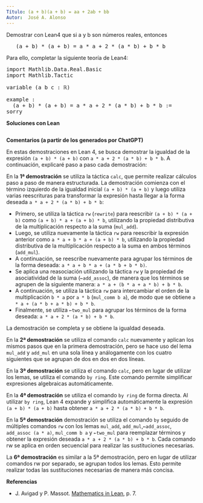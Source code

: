 ```yaml
---
Título: (a + b)(a + b) = aa + 2ab + bb
Autor:  José A. Alonso
---
```


Demostrar con Lean4 que si a y b son números reales, entonces
<pre lang="text">
   (a + b) * (a + b) = a * a + 2 * (a * b) + b * b
</pre>

Para ello, completar la siguiente teoría de Lean4:

<pre lang="lean">
import Mathlib.Data.Real.Basic
import Mathlib.Tactic

variable (a b c : ℝ)

example :
  (a + b) * (a + b) = a * a + 2 * (a * b) + b * b :=
sorry
</pre>
<!--more-->

<b>Soluciones con Lean</b>

<pre lang="lean">
</pre>

<b>Comentarios (a partir de los generados por ChatGPT)</b>

En estas demostraciones en Lean 4, se busca demostrar la igualdad de la expresión `(a + b) * (a + b)` con `a * a + 2 * (a * b) + b * b`. A continuación, explicaré paso a paso cada demostración:

En la **1ª demostración** se utiliza la táctica `calc`, que permite realizar cálculos paso a paso de manera estructurada. La demostración comienza con el término izquierdo de la igualdad inicial `(a + b) * (a + b)` y luego utiliza varias reescrituras para transformar la expresión hasta llegar a la forma deseada `a * a + 2 * (a * b) + b * b`:

+ Primero, se utiliza la táctica `rw` (`rewrite`) para reescribir `(a + b) * (a + b)` como `(a + b) * a + (a + b) * b`, utilizando la propiedad distributiva de la multiplicación respecto a la suma (`mul_add`).
+ Luego, se utiliza nuevamente la táctica `rw` para reescribir la expresión anterior como `a * a + b * a + (a + b) * b`, utilizando la propiedad distributiva de la multiplicación respecto a la suma en ambos términos (`add_mul`).
+ A continuación, se reescribe nuevamente para agrupar los términos de la forma deseada: `a * a + b * a + (a * b + b * b)`.
+ Se aplica una reasociación utilizando la táctica `rw` y la propiedad de asociatividad de la suma (`←add_assoc`), de manera que los términos se agrupen de la siguiente manera: `a * a + (b * a + a * b) + b * b`.
+ A continuación, se utiliza la táctica `rw` para intercambiar el orden de la multiplicación `b * a` por `a * b` (`mul_comm b a`), de modo que se obtiene `a * a + (a * b + a * b) + b * b`.
+ Finalmente, se utiliza `←two_mul` para agrupar los términos de la forma deseada: `a * a + 2 * (a * b) + b * b`.

La demostración se completa y se obtiene la igualdad deseada.

En la **2ª demostración** se utiliza el comando `calc` nuevamente y  aplican los mismos pasos que en la primera demostración, pero se hace uso del lema `mul_add` y `add_mul` en una sola línea y análogamente con los cuatro siguientes que se agrupan de dos en dos en dos líneas.

En la **3ª demostración** se utiliza el comando `calc`, pero en lugar de utilizar los lemas, se utiliza el comando `by ring`. Este comando permite simplificar expresiones algebraicas automáticamente.

En la **4ª demostración** se utiliza el comando `by ring` de forma directa. Al utilizar `by ring`, Lean 4 expande y simplifica automáticamente la expresión `(a + b) * (a + b)` hasta obtener `a * a + 2 * (a * b) + b * b`.

En la **5ª demostración** demostración se utiliza el comando `by` seguido de múltiples comandos `rw` con los lemas `mul_add`, `add_mul`,`←add_assoc`, `add_assoc (a * a)`, `mul_comm b a` y `←two_mul` para reemplazar términos y obtener la expresión deseada `a * a + 2 * (a * b) + b * b`. Cada comando rw se aplica en orden secuencial para realizar las sustituciones necesarias.

La **6ª demostración** es similar a la 5ª demostración, pero en lugar de utilizar comandos rw por separado, se agrupan todos los lemas. Esto permite realizar todas las sustituciones necesarias de manera más concisa.

<b>Referencias</b>

+ J. Avigad y P. Massot. [Mathematics in Lean](https://bit.ly/3U4UjBk), p. 7.

